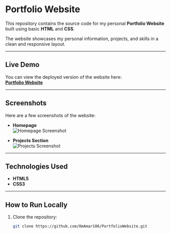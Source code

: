 # Portfolio Website

This repository contains the source code for my personal **Portfolio Website** built using basic **HTML** and **CSS**.

The website showcases my personal information, projects, and skills in a clean and responsive layout.

---

## Live Demo

You can view the deployed version of the website here:  
**[Portfolio Website](https://omamar.netlify.app/)**

---

## Screenshots

Here are a few screenshots of the website:

- **Homepage**  
  ![Homepage Screenshot](https://github.com/OmAmar106/PortfolioWebsite/assets/142908269/84619f63-ec7f-4763-b1c4-abaf3768a975)

- **Projects Section**  
  ![Projects Screenshot](https://github.com/OmAmar106/PortfolioWebsite/assets/142908269/3c1d3485-d9ef-4a54-a30e-2b88e5b2eeba)

---

## Technologies Used

- **HTML5**
- **CSS3**

---

## How to Run Locally

1. Clone the repository:
   ```bash
   git clone https://github.com/OmAmar106/PortfolioWebsite.git
